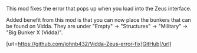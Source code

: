 This mod fixes the error that pops up when you load into the Zeus interface.

Added benefit from this mod is that you can now place the bunkers that can be found on Vidda.
They are under "Empty" -> "Structures" -> "Military" -> "Big Bunker X (Vidda)".

[url=https://github.com/johnb432/Vidda-Zeus-error-fix]GitHub[/url]
